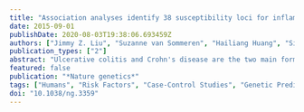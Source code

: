 ```yaml
---
title: "Association analyses identify 38 susceptibility loci for inflammatory bowel disease and highlight shared genetic risk across populations."
date: 2015-09-01
publishDate: 2020-08-03T19:38:06.693459Z
authors: ["Jimmy Z. Liu", "Suzanne van Sommeren", "Hailiang Huang", "Siew C. Ng", "Rudi Alberts", "Atsushi Takahashi", "Stephan Ripke", "James C. Lee", "Luke Jostins", "Tejas Shah", "Shifteh Abedian", "Jae Hee Cheon", "Judy Cho", "Naser E. Dayani", "Lude Franke", "Yuta Fuyuno", "Ailsa Hart", "Ramesh C. Juyal", "Garima Juyal", "Won Ho Kim", "Andrew P. Morris", "Hossein Poustchi", "William G. Newman", "Vandana Midha", "Timothy R. Orchard", "Homayon Vahedi", "Ajit Sood", "Joseph Y. Sung", "Reza Malekzadeh", "Harm-Jan Westra", "Keiko Yamazaki", "Suk-Kyun Yang", "Jeffrey C. Barrett", "Behrooz Z. Alizadeh", "Miles Parkes", "Thelma Bk", "Mark J. Daly", "Michiaki Kubo", "Carl A. Anderson", "Rinse K. Weersma"]
publication_types: ["2"]
abstract: "Ulcerative colitis and Crohn's disease are the two main forms of inflammatory bowel disease (IBD). Here we report the first trans-ancestry association study of IBD, with genome-wide or Immunochip genotype data from an extended cohort of 86,640 European individuals and Immunochip data from 9,846 individuals of East Asian, Indian or Iranian descent. We implicate 38 loci in IBD risk for the first  time. For the majority of the IBD risk loci, the direction and magnitude of effect are consistent in European and non-European cohorts. Nevertheless, we observe genetic heterogeneity between divergent populations at several established risk loci driven by differences in allele frequency (NOD2) or effect  size (TNFSF15 and ATG16L1) or a combination of these factors (IL23R and IRGM). Our results provide biological insights into the pathogenesis of IBD and demonstrate the usefulness of trans-ancestry association studies for mapping loci associated with complex diseases and understanding genetic architecture across diverse populations."
featured: false
publication: "*Nature genetics*"
tags: ["Humans", "Risk Factors", "Case-Control Studies", "Genetic Predisposition to Disease", "Genome-Wide Association Study", "Polymorphism", "Single Nucleotide", "Gene Frequency", "Genetic Loci", "Colitis", "Ulcerative/*genetics", "Crohn Disease/*genetics"]
doi: "10.1038/ng.3359"
---
```


